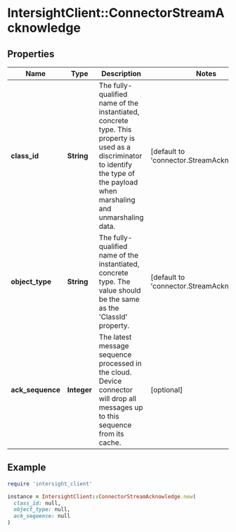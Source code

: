 # IntersightClient::ConnectorStreamAcknowledge

## Properties

| Name | Type | Description | Notes |
| ---- | ---- | ----------- | ----- |
| **class_id** | **String** | The fully-qualified name of the instantiated, concrete type. This property is used as a discriminator to identify the type of the payload when marshaling and unmarshaling data. | [default to &#39;connector.StreamAcknowledge&#39;] |
| **object_type** | **String** | The fully-qualified name of the instantiated, concrete type. The value should be the same as the &#39;ClassId&#39; property. | [default to &#39;connector.StreamAcknowledge&#39;] |
| **ack_sequence** | **Integer** | The latest message sequence processed in the cloud. Device connector will drop all messages up to this sequence from its cache. | [optional] |

## Example

```ruby
require 'intersight_client'

instance = IntersightClient::ConnectorStreamAcknowledge.new(
  class_id: null,
  object_type: null,
  ack_sequence: null
)
```


